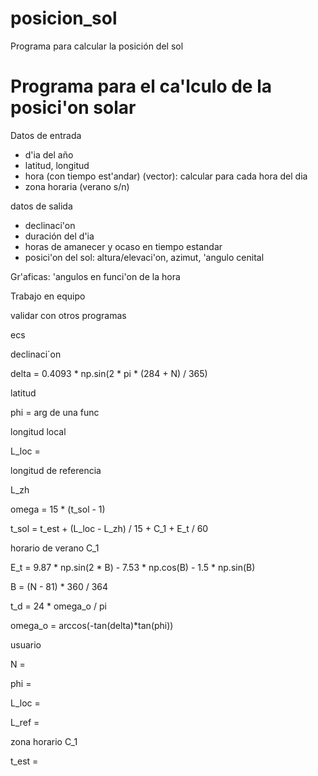 # posicion_sol
Programa para calcular la posición del sol
# Programa para el ca'lculo de la posici'on solar

Datos de entrada

* d'ia del año
* latitud, longitud
* hora (con tiempo est'andar) (vector): calcular para cada hora del dia
* zona horaria (verano s/n)

datos de salida

* declinaci'on
* duración del d'ia
* horas de amanecer y ocaso en tiempo estandar
* posici'on del sol: altura/elevaci'on, azimut, 'angulo cenital

Gr'aficas: 'angulos en funci'on de la hora

Trabajo en equipo 

validar con otros programas

ecs

declinaci´on

delta = 0.4093 * np.sin(2 * pi * (284 + N) / 365)

latitud 

phi = arg de una func

longitud local

L_loc = 

longitud de referencia 

L_zh

omega = 15 * (t_sol - 1)

t_sol = t_est + (L_loc - L_zh) / 15 + C_1 + E_t / 60

horario de verano C_1

E_t = 9.87 * np.sin(2 * B) - 7.53 * np.cos(B) - 1.5 * np.sin(B)

B = (N - 81) * 360 / 364

t_d = 24 * omega_o / pi

omega_o = arccos(-tan(delta)*tan(phi))

usuario

N =

phi =

L_loc =

L_ref = 

zona horario C_1

t_est =
